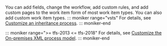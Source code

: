 

<a id="customize-work-tracking" />


You can add fields, change the workflow, add custom rules, and add custom pages to the work item form of most work item types. You can also add custom work item types. 
::: moniker range="vsts"
For details, see [Customize an inheritance process](/vsts/work/customize/inheritance-process-model). 
::: moniker-end

::: moniker range=">= tfs-2013 <= tfs-2018"
For details, see [Customize the On-premises XML process model](/vsts/work/customize/on-premises-xml-process-model.md). 
::: moniker-end
